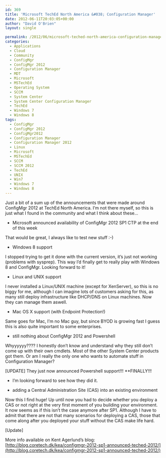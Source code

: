 ```yaml
---
id: 369
title: 'Microsoft TechEd North America &#038; Configuration Manager'
date: 2012-06-11T20:03:05+00:00
author: "David O'Brien"
layout: single

permalink: /2012/06/microsoft-teched-north-america-configuration-manager/
categories:
  - Applications
  - Cloud
  - Community
  - ConfigMgr
  - ConfigMgr 2012
  - Configuration Manager
  - MDT
  - Microsoft
  - MSTechEd
  - Operating System
  - SCCM
  - System Center
  - System Center Configuration Manager
  - TechEd
  - Windows 7
  - Windows 8
tags:
  - ConfigMgr
  - ConfigMgr 2012
  - ConfigMgr2012
  - Configuration Manager
  - Configuration Manager 2012
  - Linux
  - Microsoft
  - MSTechEd
  - SCCM
  - SCCM 2012
  - TechEd
  - UNIX
  - Win7
  - Windows 7
  - Windows 8
---
```

Just a bit of a sum up of the announcements that were made around ConfigMgr 2012 at TechEd North America.
I’m not there myself, so this is just what I found in the community and what I think about these…

* Microsoft announced availability of ConfigMgr 2012 SP1 CTP at the end of this week

That would be great, I always like to test new stuff :-)

* Windows 8 support

I stopped trying to get it done with the current version, it’s just not working (problems with sysprep). This way I’d finally get to really play with Windows 8 and ConfigMgr. Looking forward to it!

* Linux and UNIX support

I never installed a Linux/UNIX machine (except for XenServer), so this is no biggy for me, although I can imagine lots of customers asking for this, as many still deploy infrastructure like DHCP/DNS on Linux machines. Now they can manage them aswell.

* Mac OS X support (with Endpoint Protection!)

Same goes for Mac, I’m no Mac guy, but since BYOD is growing fast I guess this is also quite important to some enterprises.

* still nothing about ConfigMgr 2012 and Powershell

Whyyyyyy???? I honestly don’t know and understand why they still don’t come up with their own cmdlets. Most of the other System Center products got them.
Or am I really the only one who wants to automate stuff in Configuration Manager?

[UPDATE]
They just now announced Powershell support!!! **FINALLY!!!

* I’m looking forward to see how they did it.

* adding a Central Administration Site (CAS) into an existing environment

Now this I find huge! Up until now you had to decide whether you deploy a CAS or not right at the very first moment of you building your environment. It now seems as if this isn’t the case anymore after SP1.
Although I have to admit that there are not that many scenarios for deploying a CAS, those that come along after you deployed your stuff without the CAS make life hard.

[Update]

More info available on Kent Agerlund’s blog: [http://blog.coretech.dk/kea/configmgr-2012-sp1-announced-teched-2012/](http://blog.coretech.dk/kea/configmgr-2012-sp1-announced-teched-2012/)



